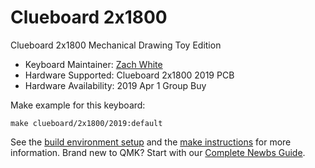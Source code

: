# Clueboard 2x1800

Clueboard 2x1800 Mechanical Drawing Toy Edition

* Keyboard Maintainer: [Zach White](https://github.com/skullydazed)
* Hardware Supported: Clueboard 2x1800 2019 PCB
* Hardware Availability: 2019 Apr 1 Group Buy

Make example for this keyboard:

    make clueboard/2x1800/2019:default

See the [build environment setup](https://docs.qmk.fm/#/getting_started_build_tools) and the [make instructions](https://docs.qmk.fm/#/getting_started_make_guide) for more information. Brand new to QMK? Start with our [Complete Newbs Guide](https://docs.qmk.fm/#/newbs).
